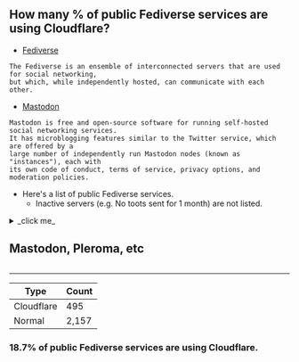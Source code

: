 ## How many % of public Fediverse services are using Cloudflare?


- [Fediverse](https://en.wikipedia.org/wiki/Fediverse)
```
The Fediverse is an ensemble of interconnected servers that are used for social networking, 
but which, while independently hosted, can communicate with each other.
```

- [Mastodon](https://en.wikipedia.org/wiki/Mastodon_(software))
```
Mastodon is free and open-source software for running self-hosted social networking services. 
It has microblogging features similar to the Twitter service, which are offered by a 
large number of independently run Mastodon nodes (known as "instances"), each with 
its own code of conduct, terms of service, privacy options, and moderation policies.
```


- Here's a list of public Fediverse services.
  - Inactive servers (e.g. No toots sent for 1 month) are not listed.


<details>
<summary>_click me_

## Mastodon, Pleroma, etc
</summary>

| Site | Cloudflared |
| --- | --- |
| 0wo.ooo | No |
| 0x3c.pl | Yes |
| 1m.cutls.com | Yes |
| 1o1.io | No |
| 2c.taoetc.org | No |
| 2m.cutls.com | Yes |
| 2mb.social | Yes |
| 2nd.slum.cloud | Yes |
| 2to2.xyz | No |
| 3dots.lv | No |
| 4estate.media | No |
| 7.62x54r.ru | No |
| 9kb.me | No |
| 13bells.com | No |
| 44.ci | Yes |
| 404.inexist.club | Yes |
| 433.world | No |
| 438punk.house | No |
| 448c.net | No |
| 774.masto.host | No |
| 1234.as | Yes |
| 1929.com | No |
| 7144.party | No |
| 60228.dev | Yes |
| 79120.tours | Yes |
| 101010.pl | No |
| a-room-ones-own.me | No |
| a.nti.social | No |
| a.rathersafe.space | No |
| a2mi.social | No |
| aachen.social | No |
| aana.site | No |
| abdl.link | Yes |
| abhlach.ie | No |
| abolition.town | No |
| abyss.fun | Yes |
| abyss.observer | No |
| acg.mn | Yes |
| achi.masto.host | No |
| activism.openworlds.info | No |
| adney.land | No |
| agora.echelon.pl | No |
| ahhhhhh.social | No |
| ahlers.xyz | No |
| aidoru.cafe | No |
| aipi.social | No |
| aircrew.rocks | No |
| ajin.la | No |
| akko.kalasarn.se | No |
| alcyon.twilightparadox.com | No |
| aleph.land | No |
| alfazema.club | No |
| alirezahayati.com | No |
| alive.bar | Yes |
| allpro.social | No |
| allships.run | Yes |
| alltomorrows.party | No |
| alonecomplex.xyz | Yes |
| alongtheray.social | Yes |
| altelectron.org.uk | No |
| amefur.asia | No |
| amicale.net | No |
| anarchism.space | No |
| angrytoday.com | No |
| ani.work | Yes |
| animal-crossing.mastportal.info | No |
| anime.website | No |
| annaclemens.io | Yes |
| anonsys.net | No |
| antabaka.me | No |
| anticapitalist.party | Yes |
| anticitoyen.fr.nf | No |
| antinetzwerk.de | No |
| antisocial.science | No |
| ap.jadiunr.net | Yes |
| ap.ketsuben.red | No |
| apeiron.aire.ml | No |
| appdot.net | No |
| ar.akarinext.org | Yes |
| arcade.ooo | Yes |
| area51.tinfoil-hat.net | No |
| area893.org | No |
| arkham.cafe | No |
| arktos.social | No |
| art-software.fr | No |
| artoot.xyz | No |
| arugula.social | No |
| asimon.org | No |
| asocial.grimstack.xyz | Yes |
| aspiechattr.me | No |
| assortedflotsam.com | No |
| atsuchan.page | No |
| aus.social | No |
| ausglam.space | No |
| autonomous.zone | No |
| avantwhatever.org | No |
| awes.one | Yes |
| awoo.chown.me | No |
| awoo.fai.su | No |
| awoo.space | No |
| b.z0ne.social | Yes |
| b612.me | Yes |
| backtoroot.xyz | No |
| badgay.net | No |
| balkan.fedive.rs | No |
| banana.dog | Yes |
| bananachips.club | No |
| bangdream.space | Yes |
| bangdream.tokyo | No |
| banjo.town | No |
| bantu.social | No |
| baraag.net | Yes |
| barcamp.social | No |
| barcelona.social | No |
| barkshark.xyz | No |
| barrett.dog | No |
| basedship.xyz | Yes |
| battleangels.net | No |
| bayfur.club | No |
| bbbdn.jp | No |
| bbs.kawa-kun.com | No |
| bdx.town | No |
| beach.city | No |
| bear.community | No |
| bearvideo.win | Yes |
| beebear.party | Yes |
| beefyboys.club | Yes |
| beepboop.one | No |
| benzo.fans | No |
| best-friends.chat | No |
| bgme.me | Yes |
| bidule.menf.in | No |
| bigshoulders.city | No |
| bikeshed.party | No |
| bildung.social | No |
| bilincakisi.com | Yes |
| bimmer.social | No |
| biplus.date | Yes |
| birb.site | No |
| birb.social | No |
| birb.space | No |
| birdity.club | No |
| birds.garden | No |
| biscuit.town | No |
| bitcoinhackers.org | Yes |
| bitcoinlizard.net | No |
| bittube.social | No |
| biwakodon.com | No |
| bla.chymera.eu | No |
| blessedgeeks.org | No |
| blimey.social | No |
| blimps.xyz | Yes |
| blob.cat | No |
| blob.coffee | No |
| blockriot.com | No |
| blovice.bahnhof.cz | No |
| blue.skye.cx | No |
| boing.world | No |
| boitam.eu | No |
| bologna.one | No |
| bong.social | No |
| bonn.social | No |
| bookwor.ms | No |
| boseburo.ddns.net | No |
| bots.franssen.xyz | No |
| bots.monado.ren | Yes |
| botsin.space | No |
| bourbonbyte.com | No |
| bouvardia.icu | Yes |
| braydmedia.de | No |
| brighteon.social | Yes |
| brilliantdilletants.masto.host | No |
| brokenmirror.cc | No |
| bruder.space | No |
| bsd.network | No |
| bub.cat | No |
| budsbots.com | No |
| bumpto.space | Yes |
| bungle.online | No |
| bunne.garden | No |
| bunny.blue | No |
| bunny.cafe | No |
| bunt.social | No |
| burn.capital | No |
| burner.zone | No |
| busshi.moe | No |
| bussy.monster | No |
| buta.moe | Yes |
| buttplug.zone | No |
| butts.team | No |
| c.im | Yes |
| c4.social | No |
| cafe.diagonalley.club | No |
| calculate.social | No |
| campaign.openworlds.info | No |
| campduffel.social | No |
| canada.masto.host | No |
| candypolis.app | No |
| canerduh.ca | No |
| cantos.social | No |
| capybara.social | No |
| cassone.social | No |
| castlecannon.house | No |
| castopod.chaouane.xyz | No |
| casually.cat | No |
| cat.cattube.org | No |
| cat.family | No |
| catdon.life | No |
| catgirl.life | No |
| catgram.jp | Yes |
| cathode.church | No |
| cave.mancave.de | No |
| caw.ai | No |
| cawfee.club | No |
| cb.janusworx.com | No |
| cbcmelbourne.life | No |
| cdrom.tokyo | No |
| chabant.social | No |
| chablis.social | No |
| chaos.social | No |
| chaosphere.hostdon.jp | No |
| charlestown.social | No |
| chat.brainbaking.com | No |
| chat.noelle.codes | No |
| chickenfan.club | No |
| childpawn.shop | No |
| chilemasto.casa | No |
| chillout.chat | Yes |
| chin-co-ne.co | No |
| chinwag.org | Yes |
| chitter.xyz | No |
| chokecherry.cc | Yes |
| cipioshouse.xyz | Yes |
| clacks.link | No |
| claristdon.link | No |
| climatejustice.global | No |
| climatejustice.social | No |
| cliq.social | No |
| cloudisland.nz | No |
| club.darknight-coffee.eu | No |
| club.elephantus.moe | Yes |
| club.mrzan.xyz | Yes |
| clubcyberia.co | No |
| cmx.ee | No |
| co.misskey.io | Yes |
| coales.co | No |
| cobaltkiss.blue | Yes |
| cocaine.moe | No |
| cocoronavi.com | Yes |
| cocoronavi.net | Yes |
| code4lib.social | No |
| coletivos.org | No |
| collapsitarian.io | No |
| colorid.es | Yes |
| comicscamp.club | No |
| comm.network | No |
| comm.serenitytoo.com | No |
| communicating.cypherpunk.observer | No |
| communick.com | Yes |
| community-patriots.social | No |
| computerfairi.es | Yes |
| computerfox.xyz | No |
| conesphere.social | No |
| connect.takebackourtech.org | No |
| conoha.cf | No |
| contra.privacyhub.xyz | Yes |
| contrapointsfan.club | No |
| convenient.email | No |
| coolbowties.xyz | No |
| coon.town | Yes |
| corginet.duckdns.org | No |
| cornerof.world | No |
| cornichon.me | No |
| corrupteddreams.com | No |
| cosmos.social | Yes |
| counter.fedi.live | No |
| critter.camp | No |
| crowsnest.libre.audio | No |
| crypt.lol | No |
| ctu.cx | No |
| cuban.social | No |
| cum.desupost.soy | No |
| curmudgeon.cafe | No |
| cute.is | No |
| cute.science | No |
| cuties.social | No |
| cybar.club | Yes |
| cybert-media.net | No |
| cyberverse.bar | No |
| cybre.space | No |
| cybre.town | No |
| cybt.de | No |
| cypher.social | No |
| cyrenesavage.com | No |
| d.c-cha.cc | No |
| d.map-le.net | No |
| dads.cool | No |
| daedal.io | No |
| dain.moe | Yes |
| dallas.lu | Yes |
| dannythe.site | No |
| darkest-timeline.com | No |
| darmstadt.social | Yes |
| darui.work | No |
| deadinsi.de | Yes |
| deadredterm.ddns.net | No |
| debiru.xyz | Yes |
| debula.ml | Yes |
| decentralised.social | No |
| decept.org | No |
| delaeuforia.com | Yes |
| delirium.masto.host | No |
| democracy.town | No |
| demon.social | No |
| deprecastan.com | No |
| detroitriotcity.com | No |
| dev-friendica.mrpetovan.com | No |
| dev.mis.b-shock.org | No |
| devil-children-alitaso.com | Yes |
| devin.masto.host | No |
| dhub.social | No |
| diaspodon.fr | No |
| dica.interfel.de | No |
| dice.camp | No |
| diceyslafayette.r-o-o-t.net | No |
| die-partei.social | No |
| digforfire.org | No |
| digineko.net | No |
| digipres.club | No |
| digitalcourage.social | No |
| digitan.ga | No |
| dindon.one | No |
| dingdash.com | No |
| dis-le.de | No |
| discussion.studio | No |
| disqordia.space | No |
| distrotoot.com | No |
| dither.ddns.net | No |
| dizl.de | No |
| djanzu.tokyo | No |
| djsumdog.com | No |
| dlyang.tk | No |
| dobbs.town | No |
| dog.estate | No |
| don.bitma.st | No |
| don.m2hq.net | No |
| don.mamemo.online | Yes |
| don.mfz.jp | No |
| don.nzws.me | Yes |
| don.taprix.org | No |
| don.yasi2.com | Yes |
| donotban.com | No |
| donotsta.re | Yes |
| donphan.social | Yes |
| dook.business | No |
| douban.city | Yes |
| douchi.space | No |
| dprj.xyz | No |
| dragon-fly.club | Yes |
| dragon.style | No |
| dragonfleye.io | No |
| dragonscave.space | No |
| drdr.club | Yes |
| dresden.network | No |
| drizzle-damp.net | No |
| dsocialize.net | Yes |
| dtp-mstdn.jp | Yes |
| dudu.best | Yes |
| dumpkin.monster | Yes |
| dustinwilson.com | No |
| dynlinux.io | No |
| eagleandserpent.club | No |
| easy.saramara.ai | No |
| eattherich.club | No |
| eay.social | No |
| ecoli.pink | No |
| econresearch.org | Yes |
| ecosteader.com | No |
| edolas.world | No |
| efdn.club | No |
| egirls.gay | No |
| eicker.news | No |
| eigenmagic.net | Yes |
| eihei.net | Yes |
| eldritch.cafe | No |
| elefant.onetwoxu.de | No |
| elefant.social | No |
| elekk.xyz | Yes |
| eletusk.club | No |
| elle.systems | No |
| elsmussols.net | No |
| elves.forsale | No |
| elysian.city | No |
| emacsen.net | No |
| embassy.social | No |
| embracing.space | Yes |
| empty.cafe | No |
| en.osm.town | No |
| engineered.space | No |
| enitor.xyz | No |
| ente.fun | No |
| env.sqdsh.top | Yes |
| ephemeral.glitch.social | No |
| epicureanworldview.com | No |
| epicyon.libreserver.org | No |
| equestria.social | No |
| erm67.dynu.net | No |
| ertona.net | No |
| esperanto.masto.host | No |
| estrogen.network | Yes |
| etiketi.de | No |
| eupublic.social | No |
| eveningzoo.club | No |
| everything.happens.horse | No |
| eweg.be | No |
| exozy.me | No |
| expired.mentality.rip | No |
| explosion.party | No |
| f.3ischn.de | No |
| f.freinetz.ch | No |
| f.jymuoyu.com | Yes |
| f.praschnig.com | No |
| f.prvcy.eu | No |
| fair-verhandeln.de | No |
| faithcollapsing.com | No |
| fandom.garden | No |
| fandom.ink | Yes |
| fanfare.horse | No |
| fb.paulgeanta.com | No |
| fed.abski.pl | No |
| fed.fab.industries | No |
| fed.hvn.network | Yes |
| fed.im | No |
| fed.sonnenmulde.at | No |
| fed.thecyberdeck.xyz | No |
| feder8.me | No |
| federate.hopto.org | No |
| federated.glacier.dog | No |
| federation.p1k3.com | No |
| fedi.9til.de | No |
| fedi.absturztau.be | No |
| fedi.ajl.io | No |
| fedi.anarchy.moe | No |
| fedi.circuitlocution.com | No |
| fedi.club | No |
| fedi.fancycade.xyz | No |
| fedi.farm | No |
| fedi.fit | No |
| fedi.fullstuck.net | No |
| fedi.jmizzle.com | No |
| fedi.kate.land | No |
| fedi.lewactwo.pl | No |
| fedi.mint.lgbt | No |
| fedi.n0id.space | No |
| fedi.nekojanai.xyz | No |
| fedi.neon.moe | No |
| fedi.nullob.si | Yes |
| fedi.sabatino.pro | No |
| fedi.scd31.com | No |
| fedi.site | Yes |
| fedi.skladka.net | No |
| fedi.tesaguri.club | No |
| fedi.underscore.world | No |
| fedi.xaloc.space | No |
| fedi.xerz.one | No |
| fedi.z0ne.moe | Yes |
| fedibird.com | Yes |
| fedilove.cyou | Yes |
| fediscience.org | No |
| fediver.se | No |
| fedivers.net | No |
| fediverse-lite.com | Yes |
| fediverse.keithzg.ca | No |
| fediverse.pl | Yes |
| fediverse.xavin.net | No |
| feedbeat.me | No |
| felesitas.cloud | No |
| fellies.social | No |
| fem.social | No |
| fet.bar | No |
| feuerwehr.social | No |
| ffxiv-mastodon.com | Yes |
| fikaverse.club | No |
| fimidi.com | No |
| fine-net.site | No |
| firebird.zone | No |
| fivest.one | Yes |
| fla.red | No |
| flanintheface.com | No |
| flausch.social | No |
| flokinet.social | No |
| florianjensen.com | No |
| floss.social | No |
| flower.afn.social | No |
| floyds.io | Yes |
| fluf.club | No |
| fluff.land | No |
| flumph.masto.host | No |
| fnordon.de | No |
| fnya.ggtea.org | No |
| foresdon.jp | No |
| forumanalogue.fr | No |
| fosstodon.org | No |
| four-nine.club | No |
| fox.masto.host | No |
| foxes.life | No |
| framapiaf.org | No |
| freak.university | No |
| free.gluten.space | No |
| freeatlantis.com | No |
| freecumextremist.com | No |
| freedom.horse | No |
| freeframe.masto.host | No |
| freeradical.zone | No |
| freesocial.co | No |
| freesoftwareextremist.com | No |
| freespeech.group | No |
| freespeechextremist.com | No |
| freethinkers.lgbt | No |
| freewheel.social | No |
| freiburg.social | No |
| freindal.hallertau.social | No |
| frennet.link | Yes |
| freunde.ma-nic.de | No |
| friend.camp | No |
| friendface.fail | No |
| friendica.a-zwenkau.de | No |
| friendica.art3mis.de | No |
| friendica.astatu.berlin | No |
| friendica.bachgau.social | No |
| friendica.chilemasto.casa | No |
| friendica.djan-gicquel.fr | No |
| friendica.ellih.eu | No |
| friendica.ennimedia.de | No |
| friendica.eskimo.com | No |
| friendica.feneas.org | No |
| friendica.gidikroon.eu | No |
| friendica.hashy-net.de | No |
| friendica.hellquist.eu | Yes |
| friendica.hubup.pro | Yes |
| friendica.ingram-braun.net | No |
| friendica.ironbug.org | No |
| friendica.mrpetovan.com | No |
| friendica.org | No |
| friendica.produnis.de | No |
| friendica.utzer.de | No |
| friendica.valvin.fr | No |
| friendica.vrije-mens.org | No |
| friendica.xyz | No |
| friendicarg.nsupdate.info | No |
| friends.cafe | Yes |
| friends.deko.cloud | No |
| friends.devinemarsa.com | No |
| friends.nogafam.es | No |
| friendsyu.me | No |
| friskypaws.social | Yes |
| frogmob.life | No |
| frootmig.net | No |
| froth.zone | No |
| froyo.masto.host | No |
| fukeaka.ink | No |
| fulda.social | No |
| fumi.39.gy | No |
| functional.cafe | Yes |
| furries.world | No |
| furrylife.online | Yes |
| futen.work | No |
| fuzz.network | No |
| fuzzy.systems | No |
| fv.cottongin.xyz | Yes |
| g0v.social | No |
| gameliberty.club | No |
| gamelinks007.net | No |
| gamemaking.social | No |
| gamerr.cyou | No |
| gamingjp.org | No |
| gaychina.com | Yes |
| gayhorse.club | No |
| gayrobot.club | No |
| gazette.live | No |
| gearlandia.haus | Yes |
| gececibaykus.com | No |
| geekcompass.com | Yes |
| geeknews.chat | No |
| geekstream.org | No |
| genau.qwertqwefsday.eu | No |
| genitalia.observer | No |
| geno.social | No |
| gensokyo.social | No |
| gensokyo.town | Yes |
| gensoukyou.jp.net | No |
| gentoo.live | Yes |
| georgi.family | No |
| getindor.com | No |
| ghost.cafe | No |
| gingadon.com | Yes |
| giobu.cyou | Yes |
| girevik.su | No |
| girlcock.club | No |
| gl.sftblw.moe | Yes |
| glaceon.social | No |
| glammr.us | No |
| glaros.xyz | No |
| glasgow.social | No |
| gleasonator.com | Yes |
| glindr.org | Yes |
| glitch.social | No |
| glitch.taks.garden | No |
| glitchcity.cc | No |
| glitterkitten.co.uk | No |
| glowers.club | No |
| gn-tronics.dev | No |
| gnubox.org | No |
| gnusocial.net | No |
| go5.dev | Yes |
| goblin.camp | No |
| gochisou.dev | No |
| gochisou.photo | No |
| godforsaken.website | No |
| goggles.social | No |
| gomastodon.cz | Yes |
| gorf.pub | No |
| gorone.xyz | Yes |
| gould.cx | Yes |
| goyim.app | No |
| gp.tsukimi.club | Yes |
| gravure.club | No |
| graz.social | No |
| greenish.red | Yes |
| groundpolis.app | No |
| groups.qoto.org | No |
| gruene.social | No |
| grumpys.online | Yes |
| gs.leftic.club | No |
| guineapig.party | No |
| gulp.cafe | No |
| gyutte.site | Yes |
| h.kher.nl | No |
| h.kokuda.org | No |
| h5q.net | Yes |
| habets.dev | No |
| habitat.zelle.one | No |
| hackers.town | No |
| hakodon.cf | No |
| hakorena.hostdon.ne.jp | Yes |
| hallsofamenti.io | Yes |
| handholding.gay | No |
| handicapped.tk | No |
| handon.club | Yes |
| happylittle.cloudns.cc | No |
| happytobehe.re | No |
| harpsica.net | No |
| haskell.social | Yes |
| hates.company | No |
| hatesli.me | No |
| hawara.hallertau.social | No |
| hax0rbana.social | No |
| hayu.sh | No |
| hedgehog.pub | Yes |
| heidel.berg.social | No |
| heislandmine.work | No |
| hell.social | No |
| helladoge.com | Yes |
| hello.2heng.xin | Yes |
| hellsite.site | No |
| henshaw.social | Yes |
| hereiszyn.com | No |
| hessen.social | No |
| hexadon.net | No |
| hi.moe.tips | Yes |
| hidamari.apartments | No |
| high.cat | No |
| hikoukidon.jp | No |
| himk.am | Yes |
| hingst.net | No |
| hispabot.myvnc.com | No |
| hispagatos.space | No |
| hitchhiker.social | No |
| hodlr.one | No |
| hofra.rocks | No |
| hokutodon.co | No |
| hom.ph | No |
| homo.dev | No |
| homoo.social | No |
| honi.club | No |
| horche.demkontinuum.de | No |
| hostsharing.coop | No |
| hostux.social | No |
| hota.hirachon.otakan.jp | No |
| houseofloy.net | No |
| hub.13ad.de | No |
| hub.alangraham.de | No |
| hub.bessonnica.org | Yes |
| hub.cats-home.net | No |
| hub.disroot.org | No |
| hub.hayfidelity.de | No |
| hub.hubzilla.de | No |
| hub.libranet.de | No |
| hub.mancave.de | No |
| hub.mtf.party | Yes |
| hub.netzgemeinde.eu | No |
| hub.ourcommoncloud.social | No |
| hub.pericles.hu | No |
| hub.sakuragawa.moe | Yes |
| hub.somaton.com | No |
| hub.thechangebook.org | No |
| hub.tschlotfeldt.de | No |
| hub.volse.no | No |
| hubzil.la | No |
| hubzilla.com.br | No |
| hubzilla.cyberwald.com | No |
| hubzilla.dark-alexandr.net | No |
| hubzilla.eu | No |
| hubzilla.fkn-systems.de | No |
| hubzilla.irgendwo.social | No |
| hubzilla.konzurovski.net | No |
| hubzilla.l-p-d.org | No |
| hugh.buzz | No |
| hulvr.com | No |
| hunk.city | No |
| husk.site | No |
| hyan.ink | Yes |
| hypno.church | No |
| i.misskey.love | No |
| iam.lydi.as | No |
| ibb.info | No |
| icedlatte.chat | No |
| icedtux.no | No |
| ichiji.social | No |
| icosahedron.website | No |
| iddqd.social | No |
| idf.social | No |
| idiomdrottning.org | No |
| idlethumbs.social | No |
| idolheaven.org | No |
| ieji.de | No |
| ifrit.gaia.ff14-mstdn.xyz | No |
| ifwo.eu | No |
| ihatebeinga.live | Yes |
| ika.queloud.net | No |
| ikbenpiraat.nl | No |
| ilias.church | No |
| ilja.space | No |
| im-in.space | No |
| im.allmendenetz.de | No |
| im.sb | No |
| im.thymrios.com | No |
| imaginair.es | No |
| imastodon.net | No |
| imastodon.org | No |
| imd.social | No |
| impeccable.social | No |
| inari.click | Yes |
| inari.opencocon.org | No |
| indiefedi.party | No |
| indieweb.social | No |
| infosec.exchange | No |
| inherently.digital | No |
| insoumis.social | No |
| intahnet.co.uk | Yes |
| interact.bluecore.net | No |
| interfaith.masto.host | No |
| internetstuff.xyz | No |
| io.pace.rip | No |
| ioc.exchange | No |
| ipolska.pl | No |
| ippandon.hopto.org | No |
| is-he.re | No |
| is-heckin.gay | Yes |
| is.a.qute.dog | No |
| is.aaronbsmith.com | No |
| is.badat.dev | No |
| is.nota.live | No |
| isidai.com | No |
| itabashi.0j0.jp | No |
| itmgitmo.com | No |
| itmslaves.com | No |
| itsybitsysissy.eu | No |
| iwatedon.net | No |
| iyasaretai.pw | No |
| j.ioi-xd.net | Yes |
| jabberwocky.moe | Yes |
| jacksplace.dk | No |
| jade.moe | No |
| jako.social | Yes |
| jasette.facil.services | No |
| jauntygoat.net | No |
| jawns.club | No |
| jepsen.io | No |
| jergefelt.se | No |
| jigglypuff.club | No |
| jit.social | No |
| jitakurack.chotto.moe | No |
| jmm.kr | Yes |
| jonleibowitz.social | Yes |
| jorts.horse | No |
| jrgnsn.social | No |
| jubi.life | No |
| juju.house | No |
| jumanji.co | No |
| junkhub.org | No |
| justicewarrior.social | Yes |
| jv-net.digital | No |
| k-shiigi-136.masto.host | No |
| k.lapy.link | Yes |
| kagamisskey.com | Yes |
| kakeraverse.xyz | No |
| kancolle.social | No |
| kanina.be | No |
| kanoa.de | No |
| kapocs.urbalazs.hu | No |
| kasma.cyou | No |
| kawaii.kitsune.cafe | No |
| kawen.space | No |
| kayii.goe.land | No |
| kazv.moe | No |
| kcl.academy | No |
| kcmo.social | No |
| kemonodon.club | No |
| kerkour.com | Yes |
| keybored.me | No |
| kfem.cat | No |
| khajiit.tech | Yes |
| khat.komitea.fi | No |
| khiar.net | Yes |
| khp.ignorelist.com | No |
| kicou.info | No |
| kif.rocks | No |
| kind.social | No |
| kindred.haus | No |
| kinky.business | Yes |
| kinkyelephant.com | No |
| kira-sei.com | Yes |
| kirakiratter.com | Yes |
| kirapower.ichigo-hoshimiya.com | No |
| kirche.social | No |
| kirishima.cloud | No |
| kiritan.work | Yes |
| kisslolis.moe | No |
| kith.kitchen | No |
| kitty.social | Yes |
| kitty.town | No |
| kiwifarms.cc | Yes |
| kohrville.net | No |
| kokonect.link | No |
| kolektiva.social | Yes |
| kollegin.eu | No |
| kompost.cz | No |
| kopiti.am | Yes |
| koreadon.com | No |
| kosmos.social | No |
| kottman.xyz | No |
| koyu.space | Yes |
| kpop.social | Yes |
| kr.akirin.xyz | Yes |
| krefeld.life | No |
| kurage.cc | No |
| la-verite-vaincra.nohost.me | No |
| lagemeet.duckdns.org | No |
| lain.com | No |
| lainchan.gay | No |
| landofkittens.social | Yes |
| langmerah.net | No |
| laserdisc.party | No |
| laviadililith.social | No |
| layer8.space | No |
| layer13.p7.co.nz | No |
| lazybear.social | No |
| lbry.world | Yes |
| leaf.node9.org | No |
| leafposter.club | No |
| leanbay.box.phasebulk.cloudns.nz | No |
| lediver.se | No |
| legal.social | No |
| lejaua6.club | No |
| lemuspeschel.com | Yes |
| lermer.nl | No |
| lesbiab.space | No |
| lesbian.solutions | No |
| lesbianschool.com | No |
| letsalllovela.in | Yes |
| letsrulethe.world | No |
| letus.inspiredlife.fun | Yes |
| lewactwo.pl | No |
| lewd.pm | No |
| lewd.town | No |
| lgbt.im | No |
| lgbt.io | No |
| lhub.social | No |
| libera.tokyo | No |
| liberal.city | No |
| liberdon.com | Yes |
| libereco.social | No |
| libertalia.world | No |
| libertynode.net | No |
| libertywoof.com | No |
| libranet.de | No |
| librem.one | No |
| librenet.co.za | No |
| libretooth.gr | No |
| librosphere.fr | No |
| life.fvktv.me | No |
| ligma.pro | Yes |
| likeable.space | No |
| liker.social | Yes |
| lily.network | No |
| linernotes.club | No |
| links.potsda.mn | No |
| linuxrocks.online | No |
| literatur.social | No |
| litterae.social | No |
| liveplatform.ca | No |
| lizards.live | No |
| loci.onl | No |
| loli.pizza | Yes |
| loma.ml | No |
| london.fetish.church | No |
| lonely.town | No |
| lor.sh | Yes |
| lou.lt | Yes |
| loutre.info | No |
| loveforlandlords.com | No |
| loves.pizza | No |
| lowkey.party | No |
| lsngl.us | No |
| lubar.me | Yes |
| ludosphere.fr | No |
| lufimianet.jp | No |
| lugnasad.eu | No |
| lumpen.work | No |
| luna.vg | No |
| lunai.re | No |
| m-i.im | Yes |
| m.anirloli.dev | Yes |
| m.aqr.af | No |
| m.bonzoesc.net | Yes |
| m.brokep.com | No |
| m.cmx.im | Yes |
| m.divita.eu | No |
| m.dogcraft.cn | No |
| m.dogcraft.top | Yes |
| m.eula.dev | No |
| m.fal.moe | No |
| m.g3l.org | No |
| m.hitorino.moe | Yes |
| m.jinwei.me | Yes |
| m.kirishima.cloud | No |
| m.kretschmann.social | No |
| m.kuko.hamburg | No |
| m.moec.top | No |
| m.moriya.faith | No |
| m.mtlynch.io | No |
| m.nebula.moe | Yes |
| m.nintendojo.fr | No |
| m.rse43.com | Yes |
| m.sprovoost.nl | No |
| m.thibau.lt | No |
| m.tkw.fm | No |
| m.upsilo.net | Yes |
| m.uuu.moe | No |
| m.wulingate.com | Yes |
| m.yihao.moe | Yes |
| m6n.onsen.tech | Yes |
| ma.fono.jp | No |
| ma.strangeworld.jp | No |
| macgirvin.com | No |
| machida.yokohama | No |
| machikadon.online | Yes |
| machteburch.social | No |
| maddypa.ws | No |
| madost.one | Yes |
| magicalgirl.party | No |
| magicalmirro.red | Yes |
| magnificentbeardsfan.club | No |
| maho.app | No |
| mainburg.hallertau.social | No |
| majestic.monster | No |
| majors.social | No |
| maki.chiba.tw | No |
| makito.me | Yes |
| malu.today | No |
| maly.io | No |
| mammouth.inframed.net | No |
| mamot.fr | No |
| mania.systems | No |
| manowar.social | No |
| mao.mastodonhub.com | No |
| marf.space | No |
| margio.in | No |
| markusklein.cc | No |
| mas.gordons.gen.nz | No |
| mas.to | No |
| mas.tsr.net.br | Yes |
| masochi.st | No |
| mast.aaron.place | No |
| mast.eu.org | No |
| mast.linuxgamecast.com | Yes |
| mast.moe | No |
| mast.mulliken.net | Yes |
| mast.republicofmayhem.xyz | Yes |
| mast.wholemars.com | Yes |
| mastadano.com | No |
| mastchan.org | No |
| mastd.racing | No |
| masthead.social | Yes |
| mastio.nl | No |
| masto.1146.nohost.me | No |
| masto.asonix.dog | No |
| masto.beer | No |
| masto.bobbybasement.noho.st | No |
| masto.dashten.dev | No |
| masto.donte.com.br | Yes |
| masto.evelynyap.com | No |
| masto.gaming.pizza | No |
| masto.mtcrew.org | No |
| masto.ninja | No |
| masto.nogafam.es | No |
| masto.oncletom.io | No |
| masto.pt | Yes |
| masto.rocks | No |
| masto.therealblue.de | No |
| masto.timapple.com | No |
| masto.werefox.dev | No |
| masto.yaeghs.net | No |
| mastodon.3fx.ch | No |
| mastodon.1984.cz | No |
| mastodon.acc.sunet.se | No |
| mastodon.acc.umu.se | No |
| mastodon.acerbo.me | No |
| mastodon.alexandrebadalo.pt | No |
| mastodon.alienlebarge.ch | No |
| mastodon.ar.al | No |
| mastodon.arch-linux.cz | No |
| mastodon.art | No |
| mastodon.astrr.ru | Yes |
| mastodon.atikoro.net | No |
| mastodon.aventer.biz | No |
| mastodon.b3by3.com | Yes |
| mastodon.bachgau.social | No |
| mastodon.bayern | Yes |
| mastodon.bida.im | No |
| mastodon.bits-und-baeume.org | No |
| mastodon.blake-hofer.net | No |
| mastodon.brodi.space | No |
| mastodon.cardina1.red | No |
| mastodon.care-tags.org | No |
| mastodon.cc | No |
| mastodon.cemea.org | No |
| mastodon.cf | No |
| mastodon.cgx.me | No |
| mastodon.chotto.moe | No |
| mastodon.chrisbol.nl | No |
| mastodon.chriswiegman.com | Yes |
| mastodon.cipherbliss.com | No |
| mastodon.cisti.org | No |
| mastodon.cloud | Yes |
| mastodon.codingfield.com | No |
| mastodon.coffee | No |
| mastodon.com.br | No |
| mastodon.cosmicanimal.jp | No |
| mastodon.crazynewworld.net | Yes |
| mastodon.ctseuro.com | No |
| mastodon.darkou.fr | No |
| mastodon.dbatley.com | No |
| mastodon.derveni.org | No |
| mastodon.design | No |
| mastodon.desmu.fr | No |
| mastodon.duncanhart.com | No |
| mastodon.earth | No |
| mastodon.ecnelises.com | No |
| mastodon.edufor.me | No |
| mastodon.ef67daisuki.club | No |
| mastodon.ehret.me | No |
| mastodon.eliotberriot.com | No |
| mastodon.elte.hu | No |
| mastodon.eole.education | No |
| mastodon.ericlathrop.com | No |
| mastodon.esmevane.com | No |
| mastodon.ethibox.fr | No |
| mastodon.eus | No |
| mastodon.exp0.ml | No |
| mastodon.explore-visions.com | No |
| mastodon.falktx.com | No |
| mastodon.fedi.bzh | No |
| mastodon.fedi.quebec | No |
| mastodon.fidonet.io | Yes |
| mastodon.fosslife.org | No |
| mastodon.freifunk-minden.de | No |
| mastodon.gamedev.place | No |
| mastodon.gargantia.fr | No |
| mastodon.glibre.org | No |
| mastodon.gougere.fr | No |
| mastodon.green | No |
| mastodon.greenpeace.ch | Yes |
| mastodon.grin.hu | No |
| mastodon.gurubert.de | No |
| mastodon.hk | Yes |
| mastodon.home.15cm.net | Yes |
| mastodon.honeypot.im | No |
| mastodon.hoppinglife.com | No |
| mastodon.hugopoi.net | No |
| mastodon.humanistische-union.de | No |
| mastodon.hydrosaas.com | Yes |
| mastodon.hypnoguys.com | No |
| mastodon.icu | No |
| mastodon.ie | No |
| mastodon.im | No |
| mastodon.immae.eu | No |
| mastodon.in.th | No |
| mastodon.indie.host | No |
| mastodon.infra.de | No |
| mastodon.init-c.de | No |
| mastodon.irgendwo.social | No |
| mastodon.iriseden.eu | No |
| mastodon.jalgi.eus | No |
| mastodon.jpages.eu | No |
| mastodon.juggler.jp | No |
| mastodon.kaiserflur.de | No |
| mastodon.kitchen | No |
| mastodon.ktachibana.party | Yes |
| mastodon.kxn4t.tech | No |
| mastodon.la | Yes |
| mastodon.lang-mfr.de | No |
| mastodon.laurakalbag.com | No |
| mastodon.leipzigesports.de | No |
| mastodon.lelesius.eu | No |
| mastodon.lertsenem.com | No |
| mastodon.lhin.space | No |
| mastodon.libre-entreprise.com | No |
| mastodon.librelabucm.org | Yes |
| mastodon.linuxbox.ninja | No |
| mastodon.lol | Yes |
| mastodon.lrdf.fr | No |
| mastodon.lt | No |
| mastodon.lukem.net | Yes |
| mastodon.macsnet.cz | No |
| mastodon.madrid | No |
| mastodon.maho-do.jp | No |
| mastodon.man-ya.asia | No |
| mastodon.matcha-soft.com | No |
| mastodon.matrix.org | Yes |
| mastodon.maxvolu.me | No |
| mastodon.me.uk | Yes |
| mastodon.mensoif.cf | No |
| mastodon.mg | No |
| mastodon.mim-libre.fr | No |
| mastodon.mit.edu | Yes |
| mastodon.ml | No |
| mastodon.motcha.tech | Yes |
| mastodon.muage.org | No |
| mastodon.multimob.be | No |
| mastodon.mxhdr.net | No |
| mastodon.mynameisivan.ru | Yes |
| mastodon.naii.io | No |
| mastodon.natrinicle.com | No |
| mastodon.neilzone.co.uk | No |
| mastodon.netheredge.com | No |
| mastodon.nl | No |
| mastodon.noraworld.com | No |
| mastodon.nu | No |
| mastodon.nz | No |
| mastodon.nzoss.nz | No |
| mastodon.oe74.net | No |
| mastodon.oeru.org | No |
| mastodon.oi7.de | No |
| mastodon.onepointzero.com | Yes |
| mastodon.online | No |
| mastodon.opencloud.lu | No |
| mastodon.opportunis.me | No |
| mastodon.orani.co | No |
| mastodon.org.uk | No |
| mastodon.parleur.net | No |
| mastodon.partecipa.digital | No |
| mastodon.partipirate.org | No |
| mastodon.peterbabic.dev | No |
| mastodon.pirateparty.be | No |
| mastodon.pirati.cz | Yes |
| mastodon.poggersinc.com | No |
| mastodon.postmoderns.info | No |
| mastodon.potager.org | No |
| mastodon.potproject.net | No |
| mastodon.ppcis.org | No |
| mastodon.quantumindigo.org | Yes |
| mastodon.radio | No |
| mastodon.radiosonline.cloud | No |
| mastodon.roflcopter.fr | No |
| mastodon.ropable.com | Yes |
| mastodon.rousset.nom.fr | No |
| mastodon.sandwich.net | No |
| mastodon.sardo.work | Yes |
| mastodon.satoshishop.de | No |
| mastodon.savvy.ch | No |
| mastodon.sbs | No |
| mastodon.scot | No |
| mastodon.sdf.org | No |
| mastodon.se | No |
| mastodon.sk | No |
| mastodon.slightlycyberpunk.com | No |
| mastodon.social | No |
| mastodon.someotherguy.xyz | No |
| mastodon.starshipchangeling.net | No |
| mastodon.stefofficiel.me | No |
| mastodon.technology | No |
| mastodon.tedomum.net | No |
| mastodon.tetaneutral.net | No |
| mastodon.thewarrens.name | No |
| mastodon.tiennot.net | No |
| mastodon.toeushimwk.work | No |
| mastodon.tojo.tokyo | No |
| mastodon.tokyo | No |
| mastodon.toni.im | No |
| mastodon.top | Yes |
| mastodon.transneptune.net | No |
| mastodon.triggerphra.se | No |
| mastodon.tux.ovh | No |
| mastodon.twilight-creation.com | No |
| mastodon.underworld.fr | No |
| mastodon.uno | Yes |
| mastodon.utwente.nl | No |
| mastodon.uy | No |
| mastodon.vierkantor.com | No |
| mastodon.wihel.de | Yes |
| mastodon.wivodaim.net | No |
| mastodon.xyz | No |
| mastodon.yantou.co | Yes |
| mastodon.yyyyy.world | No |
| mastodon.z27.ch | No |
| mastodon.zaclys.com | No |
| mastodon.zapashcanon.fr | No |
| mastodon.zergy.net | No |
| mastodon.zeteo.me | No |
| mastodon.zunda.ninja | No |
| mastodont.cat | No |
| mastodontech.de | No |
| mastodontti.fi | No |
| mastodooooooon.xyz | No |
| mastodos.com | No |
| mastofant.de | No |
| mastouille.fr | No |
| mathstodon.xyz | No |
| mathtod.online | No |
| matitodon.com | No |
| matthewgall.chat | Yes |
| mauch.social | No |
| mcd.dk | No |
| mcnamarii.town | No |
| mctetsudou.net | No |
| md.ggtea.org | No |
| md.korako.me | Yes |
| md.net-p.org | No |
| md.xps2.net | Yes |
| mdn.hinaloe.net | No |
| me.ns.ci | Yes |
| me.paperneko.moe | Yes |
| medievalist.masto.host | No |
| meemu.org | No |
| megalodon.tokyo | No |
| meganekeesu.tokyo | No |
| meinungsschubla.de | No |
| meisskey.blue | Yes |
| meisskey.one | Yes |
| melilot.icu | No |
| mellified.men | No |
| mellow.town | No |
| mellow.zone | No |
| melmc.nohost.me | No |
| melonbread.dev | No |
| member.thenobody.club | No |
| memo-village.com | No |
| mental.social | No |
| mentalhealth.social | No |
| meow.social | No |
| meow.zarchbox.fr | No |
| merveilles.town | No |
| metalhead.club | No |
| metu.life | No |
| mewl.me | Yes |
| mhp.singleuser.club | No |
| mhz.social | No |
| mi.7ka.org | No |
| mi.les-requin.net | No |
| mi.maikaze.moe | Yes |
| mi.siotter.xyz | No |
| mi.tkw.fm | No |
| micro.mkp.ca | No |
| microhive.net | No |
| midnightride.rs | No |
| milkey.homes | Yes |
| mindset.rage.lol | No |
| minidisc.tokyo | No |
| miniwa.moe | No |
| minohdon.jp | No |
| misc.name | No |
| misky.rikunagiweb.jp | No |
| miss-myhouse-key.net | Yes |
| misskey-exp.cyberrex.jp | Yes |
| misskey.amoonrabbit.reisen | No |
| misskey.assaultli.ly | Yes |
| misskey.biribiri.dev | No |
| misskey.bubbletea.dev | No |
| misskey.de | No |
| misskey.dev | Yes |
| misskey.fr | No |
| misskey.goochiegoo.net | No |
| misskey.gothloli.club | No |
| misskey.id | No |
| misskey.io | Yes |
| misskey.korako.me | Yes |
| misskey.koyu.space | Yes |
| misskey.kurume-nct.com | No |
| misskey.m86.work | Yes |
| misskey.m544.net | Yes |
| misskey.noellabo.jp | Yes |
| misskey.omhnc.net | Yes |
| misskey.open-w.net | Yes |
| misskey.ruste.red | No |
| misskey.sc3.fun | Yes |
| misskey.seediqbale.xyz | No |
| misskey.t-asa2000.net | No |
| misskey.tech | Yes |
| misskey.to | No |
| misskey.traction.jp | No |
| misskey.weebcouncil.online | No |
| misskey.xianon.net | Yes |
| mistodon.cloud | No |
| misty.digitalesparadies.de | No |
| miwkey.miwpayou0808.info | Yes |
| miyon.miyon.org | Yes |
| mk.absturztau.be | No |
| mk.arumoon.ru | No |
| mk.catgirlsfor.science | Yes |
| mk.comfysnug.space | No |
| mk.fedi.tech | No |
| mk.himbeer.me | Yes |
| mk.hime.moe | No |
| mk.iaia.moe | No |
| mk.lei202.com | Yes |
| mk.lightnovel-dungeon.de | No |
| mk.mozcmozc.club | No |
| mk.niscii.xyz | No |
| mk.nixnet.social | No |
| mk.outerheaven.club | No |
| mk.paritybit.ca | No |
| mk.pusang-ina-mo.ooo | No |
| mk.samtherapy.xyz | Yes |
| mk.striker.net.eu.org | No |
| mk.toast.cafe | No |
| mk.toyoko.in | Yes |
| mk.udongein.reisen | No |
| mk.vibbe.xyz | No |
| mk.vulpes.one | No |
| mk.wataame.cafe | No |
| mk.wolfie.pw | No |
| mky.aqualitore-lily.com | Yes |
| mo-na.space | No |
| moc.d-x-b.com | No |
| moe.cat | No |
| mofmof.coffee | No |
| mograph.social | No |
| momo.mame.moe | Yes |
| monado.ren | Yes |
| monads.online | No |
| mond-basis.eu | No |
| monsterfuckers.online | No |
| moonbeam.town | No |
| moresci.sale | Yes |
| movsw.0x0.st | No |
| moytura.org | No |
| mrnd.xyz | No |
| ms.kvche.ch | No |
| ms.neko.bar | No |
| msk.minetaro12.com | Yes |
| msk.seppuku.club | Yes |
| mspsocial.net | No |
| mst.canor.kr | Yes |
| mst.nanaaki.com | No |
| mst.vsta.org | No |
| mst3k.interlinked.me | No |
| mstd.dansmonorage.blue | No |
| mstdn-amadeus.tech | Yes |
| mstdn-bike.net | No |
| mstdn-jp.site | No |
| mstdn.a-tak.com | No |
| mstdn.anqou.net | Yes |
| mstdn.asterism.xyz | Yes |
| mstdn.b-shock.org | No |
| mstdn.barippi.com | No |
| mstdn.beer | No |
| mstdn.bmw-and-more.info | No |
| mstdn.chitose.org | No |
| mstdn.cloud.themaymeow.com | Yes |
| mstdn.cuezakuisgodofthe.world | No |
| mstdn.delmulin.com | No |
| mstdn.dgm.pw | No |
| mstdn.es | Yes |
| mstdn.f72u.net | Yes |
| mstdn.ffnet.work | No |
| mstdn.fr | No |
| mstdn.fujii-yuji.net | No |
| mstdn.fuyumori.net | No |
| mstdn.glorificatio.org | No |
| mstdn.gunma.jp | Yes |
| mstdn.guru | No |
| mstdn.haun.jp | No |
| mstdn.hitoxu.com | No |
| mstdn.hiyuki2578.net | Yes |
| mstdn.hokkaido.jp | No |
| mstdn.home.neso.tech | No |
| mstdn.hostdon.jp | No |
| mstdn.ht164.jp | No |
| mstdn.hyogo.jp | No |
| mstdn.ikebuku.ro | Yes |
| mstdn.io | Yes |
| mstdn.itsnero.com | No |
| mstdn.jnsk.info | Yes |
| mstdn.jp | Yes |
| mstdn.kanagu.info | Yes |
| mstdn.kemono-friends.info | Yes |
| mstdn.kessai-otaku.club | Yes |
| mstdn.klamath.jp | No |
| mstdn.kuriuzu.tk | Yes |
| mstdn.kurosuke.org | No |
| mstdn.lalafell.org | No |
| mstdn.love | Yes |
| mstdn.maud.io | Yes |
| mstdn.mell0w-5phere.net | No |
| mstdn.mimikun.jp | Yes |
| mstdn.mini4wd-engineer.com | No |
| mstdn.misosi.ru | Yes |
| mstdn.moe | Yes |
| mstdn.mx | Yes |
| mstdn.nekonote.cc | No |
| mstdn.nere9.help | No |
| mstdn.netwhood.online | No |
| mstdn.nicolog.jp | No |
| mstdn.nielniel.net | No |
| mstdn.omisosiru.net | No |
| mstdn.one | Yes |
| mstdn.osaka | No |
| mstdn.pepepper.cf | Yes |
| mstdn.plusminus.io | Yes |
| mstdn.poyo.me | No |
| mstdn.prfm.jp | No |
| mstdn.progressiv.dev | No |
| mstdn.res.ac | No |
| mstdn.rinsuki.net | Yes |
| mstdn.ryanak.xyz | Yes |
| mstdn.schoolidol.club | No |
| mstdn.social | No |
| mstdn.sublimer.me | Yes |
| mstdn.superspeed-fall.com | No |
| mstdn.tamag.org | No |
| mstdn.toad-in-the-hole.net | No |
| mstdn.tokyocameraclub.com | No |
| mstdn.tomokiwakimoto.com | No |
| mstdn.unasuke.com | No |
| mstdn.vodka | No |
| mstdn.wildtree.jp | No |
| mstdn.wiper.dev | No |
| mstdn.wtsnjp.com | No |
| mstdn.y-zu.org | Yes |
| mstdn.yaesu-eas.tokyo | No |
| mstdn.yakitamago.info | No |
| mthie.net | No |
| mu.zaitcev.nu | No |
| muenchen.social | No |
| muenster.im | No |
| muknown.jp | No |
| mulmeyun.church | Yes |
| musicdn.jp | No |
| mustardon.tokyo | No |
| mutual.tls.zone | Yes |
| mxvol.xyz | No |
| my.elven.pw | No |
| my.privacymatters.pro | No |
| my0.net | No |
| myasstodon.xyz | No |
| mycrowd.ca | No |
| mythago.space | No |
| mytoot.net | No |
| mzn-potatochips.me | No |
| nacq.me | No |
| nagoyadon.jp | Yes |
| nanao.cybtex.fr | No |
| nangang.travnewmatic.com | Yes |
| nasface.cz | No |
| natsu.page | No |
| natter.wtf | No |
| nayukana.info | No |
| ne.akarinext.org | Yes |
| nebbia.fail | No |
| neckbeard.xyz | No |
| necropolis.online | No |
| neenster.org | Yes |
| neet.church | No |
| neighborli.xyz | No |
| neko.ci | Yes |
| nekocave.xyz | Yes |
| nekojita.moe | No |
| nekomimi.yokohama | Yes |
| nekoyama.masto.host | No |
| nemushee.net | Yes |
| neo.gyara.moe | Yes |
| nerd.town | No |
| nerdculture.de | No |
| nerdica.net | No |
| netzsphaere.xyz | No |
| neue.city | No |
| news.psylodrumean.fr | No |
| newsbots.eu | No |
| newskey.cc | Yes |
| newsocial.tech | Yes |
| ni.hil.ist | No |
| nightly.fedibird.com | Yes |
| niscii.xyz | No |
| nitiasa.com | Yes |
| nitrokey.com | No |
| nixeneko.info | No |
| nixnet.social | No |
| nnia.space | Yes |
| noagendasocial.com | Yes |
| noagendasocialist.com | No |
| nobigtech.es | No |
| noc.social | No |
| node.chrishannah.me | No |
| node9.org | No |
| noeldemartin.social | No |
| nofan.xyz | Yes |
| noize.guru | No |
| nojack.easydns.ca | No |
| nojob.jp | No |
| nolineage.com | No |
| non-designer.studio | Yes |
| nonbiridon.hostdon.ne.jp | Yes |
| nonexiste.net | No |
| noovi.org | No |
| norden.social | No |
| nordgedanken.dev | No |
| noridon.hostdon.ne.jp | Yes |
| norrebro.space | No |
| norze.world | Yes |
| not.acu.lt | No |
| notbird.site | No |
| notherweb.com | No |
| notnow.dev | No |
| nrkn.fr | No |
| nrw.social | No |
| ns.auction | No |
| nuklear.family | No |
| nulled.pink | Yes |
| nvdc.eu | No |
| nya.lemonade.moe | Yes |
| nya.one | Yes |
| nya.social | No |
| nyaaa.jeder.pl | No |
| nyan.nekoea.red | No |
| nycr.social | Yes |
| nymwars.org | No |
| o3o.ca | Yes |
| obapom.work | No |
| obese.cat | No |
| oc.todon.fr | No |
| occitanie.social | No |
| occm.masto.host | No |
| occult-zuki.com | No |
| occult.institute | No |
| ocf.masto.host | No |
| octodon.social | No |
| odakyu.app | Yes |
| ofuton.io | No |
| okadon.masto.host | No |
| oldbytes.space | No |
| olds.town | No |
| ondergrond.org | Yes |
| one.telmina.com | No |
| oninawa.masto.host | No |
| online-hangout.com | No |
| onlycasino.legal | Yes |
| oo.tc | No |
| oour.org | No |
| openbiblio.social | No |
| opensocial.at | No |
| oran.ski | No |
| oransns.com | No |
| orbitalstation.one | No |
| orctavern.pub | No |
| orenoshiro.site | No |
| osa.tepewu.pl | No |
| oslo.town | No |
| osna.social | No |
| ostatus.ikeji.ma | No |
| otogamer.me | No |
| otoya.space | Yes |
| oulipo.social | No |
| ourempty.pub | No |
| ourvillage.news | Yes |
| outerheaven.club | No |
| ozhika.me | No |
| p.mr64.net | No |
| p.node.pk | Yes |
| p.rhinoworks.info | No |
| p.tkw.fm | No |
| p1.a9z.dev | Yes |
| p3.macgirvin.com | No |
| pachyder.me | No |
| pagan.plus | No |
| palepanda.club | No |
| panthermoderns.org | No |
| pao.moe | Yes |
| pao.namakajiri.net | No |
| pars.ee | No |
| patch.cx | No |
| patchouli.today | Yes |
| patchwork.link | No |
| pawoo.net | No |
| paws.moe | No |
| paxation.info | No |
| paypig.org | Yes |
| pcgamer.social | Yes |
| pdx.social | No |
| penguicon.social | No |
| persadon.com | No |
| pesso.al | No |
| petertodd.org | No |
| petronel.info | No |
| pettingzoo.co | No |
| pforzelona.club | No |
| philos.fkn-systems.de | No |
| photodn.net | No |
| photog.social | No |
| phpc.social | No |
| picosize.misskey.moe | No |
| pieville.net | Yes |
| piggo.space | Yes |
| ping.the-planet.space | No |
| pinkorange.red | Yes |
| piou.ark.lu | No |
| pipou.academy | No |
| pirate.chat | Yes |
| pirati.ca | No |
| pixelart.moe | No |
| pixellife.app | No |
| pixie.town | No |
| pl.ajin.la | No |
| pl.anon-kenkai.com | No |
| pl.craftplacer.moe | No |
| pl.cutiemiku.tk | No |
| pl.devfs.xyz | No |
| pl.dira.cc | No |
| pl.eragon.re | No |
| pl.eternawings.com | Yes |
| pl.fediverse.express | No |
| pl.firechicken.net | No |
| pl.gamers.exposed | No |
| pl.gnu.moe | No |
| pl.jugregator.org | No |
| pl.kotobank.ch | No |
| pl.kpherox.dev | No |
| pl.lain.bar | No |
| pl.mastodont.cat | No |
| pl.nikotile.xyz | Yes |
| pl.poo.li | No |
| pl.pube.tk | No |
| pl.qorg11.net | No |
| pl.remote-shell.net | No |
| pl.rokoucha.net | Yes |
| pl.sadx.moe | No |
| pl.savant.so | No |
| pl.secretsealing.club | No |
| pl.seikowo.tk | No |
| pl.slash.cl | No |
| pl.smoothbrain.top | No |
| pl.spiderden.net | Yes |
| pl.telteltel.com | No |
| pl.thj.no | No |
| pl.tsukuyomi.dev | Yes |
| pl.valkyrie.world | No |
| planet.chrisbeckstrom.com | No |
| planet.moe | Yes |
| plasticmodels.tokyo | No |
| plaza.remolino.town | No |
| plaza.vaporpolis.net | No |
| pleasant.land | No |
| pleasehug.me | No |
| pler.garrison.beer | No |
| pler.gtx.dynu.net | No |
| plerodatech.fr | No |
| pleroma-in.ouda.space | No |
| pleroma.1d4.us | Yes |
| pleroma.8777.ch | No |
| pleroma.amoonrabbit.reisen | No |
| pleroma.antoineve.me | No |
| pleroma.aspie.freemyip.com | No |
| pleroma.atsuchan.page | No |
| pleroma.atyh.cc | No |
| pleroma.betamax65.de | No |
| pleroma.breizh.pm | No |
| pleroma.cats-home.net | No |
| pleroma.chagratt.site | No |
| pleroma.chez-papy-daarky.ovh | No |
| pleroma.cloud | No |
| pleroma.crowesnest.io | No |
| pleroma.cybervalley.org | No |
| pleroma.dark-alexandr.net | No |
| pleroma.debian.social | No |
| pleroma.doserver.duckdns.org | No |
| pleroma.elinvention.ovh | No |
| pleroma.elyat.im | No |
| pleroma.envs.net | No |
| pleroma.flussence.eu | No |
| pleroma.foucry.net | No |
| pleroma.foxfam.club | No |
| pleroma.gaos.org | No |
| pleroma.gdgd.jp.net | Yes |
| pleroma.getimiskon.xyz | No |
| pleroma.gidikroon.eu | No |
| pleroma.glueoh.com | No |
| pleroma.in.th | No |
| pleroma.inferencium.net | No |
| pleroma.inumbra.xyz | No |
| pleroma.io | No |
| pleroma.iselfhost.com | No |
| pleroma.jezra.net | No |
| pleroma.karjalazet.se | No |
| pleroma.kemonine.info | Yes |
| pleroma.langmerah.net | No |
| pleroma.ledoian.cz | No |
| pleroma.lesateliersphv.net | No |
| pleroma.libretux.com | No |
| pleroma.lord.re | No |
| pleroma.marud.fr | No |
| pleroma.marussy.com | No |
| pleroma.memiks.fr | No |
| pleroma.microkod.xyz | Yes |
| pleroma.miguelcr.me | No |
| pleroma.miria.love | No |
| pleroma.mitra.social | No |
| pleroma.mnko.info | No |
| pleroma.moth.monster | No |
| pleroma.neuromante.net | No |
| pleroma.nfld.uk | No |
| pleroma.nobodyhasthe.biz | No |
| pleroma.noellabo.jp | Yes |
| pleroma.nthomas20.net | No |
| pleroma.otter.sh | No |
| pleroma.p4g.club | Yes |
| pleroma.panoptikum.io | No |
| pleroma.pibvt.net | Yes |
| pleroma.pixificial.xyz | No |
| pleroma.popolon.org | No |
| pleroma.poslovitch.fr | No |
| pleroma.potatoxel.org | No |
| pleroma.pt | No |
| pleroma.runfox.tk | No |
| pleroma.ryusei.dev | No |
| pleroma.shunderdo.me | No |
| pleroma.skeptikon.fr | No |
| pleroma.skyshanty.xyz | No |
| pleroma.sluga.xyz | No |
| pleroma.soykaf.com | No |
| pleroma.stream | No |
| pleroma.stuebinm.eu | No |
| pleroma.swab.dev | Yes |
| pleroma.unigiri.net | No |
| pleroma.wafflec.one | No |
| pleroma.wakuwakup.net | Yes |
| pleroma.xmanifesto.club | No |
| plshug.me | No |
| plural.cafe | No |
| plush.city | No |
| plustodon.net | Yes |
| pm.ernix.jp | No |
| poa.st | Yes |
| pod.ryey.icu | No |
| podcastindex.social | No |
| podlibre.social | No |
| podnutz.us | Yes |
| point.community | Yes |
| pokemon.mastportal.info | No |
| pokemon.men | Yes |
| pol.social | No |
| poliverso.org | No |
| polonkai.eu | No |
| poly.cybre.city | No |
| polyglot.city | No |
| pomdon.work | No |
| pone.social | No |
| pony.social | Yes |
| poofion.com | No |
| popon.pptdn.jp | No |
| porkmeeting.masto.host | No |
| pornanime.club | No |
| post.hillenius.net | No |
| post.lurk.org | No |
| posting.lolicon.rocks | No |
| potate.space | No |
| pouet.april.org | No |
| pouet.chapril.org | No |
| pouet.couchet.org | No |
| pouet.it | No |
| pouet.panglossoft.fr | No |
| pounced-on.me | No |
| pouque.net | No |
| ppl.town | No |
| pqc.io | No |
| pr0mised.life | Yes |
| precure.ml | No |
| prieb.social | No |
| programming.socks.town | No |
| prolinos.social | No |
| proprietary.lol | No |
| propulse.club | No |
| proyectozero.org | Yes |
| prsm.space | No |
| pub.pm | No |
| pub.yovko.net | Yes |
| pullopen.xyz | Yes |
| puntarella.party | No |
| puppo.space | No |
| puppy.cafe | No |
| puz.fun | No |
| qdon.space | Yes |
| qiitadon.com | No |
| qoto.org | No |
| quarteredcircle.net | No |
| queer.af | No |
| queer.garden | No |
| queer.hacktivis.me | No |
| queer.haus | No |
| queer.party | No |
| queer.town | No |
| queerdorks.club | No |
| queerhackers.social | Yes |
| quietplace.xyz | No |
| quietude.space | No |
| quip.social | No |
| quitter.pl | No |
| r-kara.de | No |
| r3pek.org | No |
| radiosocial.de | No |
| rafting.io | No |
| rage.lol | No |
| rage.love | No |
| raggedfeathers.com | No |
| raildon.online | No |
| rairarai.hostdon.ne.jp | Yes |
| rakket.app | No |
| ranran.tw | No |
| raptol.net | No |
| rarf.zone | No |
| raru.re | No |
| rats-at.work | No |
| rcsocial.net | Yes |
| real-escape.jp | Yes |
| realabc.masto.host | No |
| realize.be | No |
| rebelbase.site | No |
| reco.shrieker.net | No |
| recurse.social | No |
| redliberal.com | No |
| redroo.ml | No |
| redwombat.social | Yes |
| refi64.com | No |
| remerge.net | No |
| restore.serenitytoo.com | No |
| retro.social | No |
| rettiwtkcuf.social | No |
| rezo.mig5.net | No |
| rhabarberbarbara.bar | Yes |
| ribeiro.social | No |
| ridixy.com | Yes |
| rigcz.club | No |
| rinne.masto.host | No |
| rivals.space | Yes |
| river.group.lt | Yes |
| rizomatica.org | No |
| rodina-sucha.cz | No |
| roidesbulgares.rocks | No |
| roleplayers.bub.org | No |
| rollenspiel.group | No |
| rollenspiel.social | No |
| rpi.limited.systems | No |
| rpvortex.online | No |
| ru.social | No |
| rubber.social | No |
| ruby.social | No |
| ruhr.social | No |
| russtodon.ru | Yes |
| rustedneuron.com | No |
| s.cameronheard.com | No |
| s.chars.jp | Yes |
| s.knusper-land.de | Yes |
| s.lono.space | Yes |
| s.lx.ddnss.org | No |
| s.ovalerio.net | Yes |
| s.zholnay.name | No |
| s10y.eu | No |
| sabbat.hexe.net | No |
| sad.cab | No |
| salesforce.social | No |
| salon.fika.moe | No |
| san-junipero.gimme-sympathy.org | No |
| sandbox.skoji.jp | No |
| sanguinem.space | No |
| sarcasm.stream | No |
| saturno.com.ve | No |
| satzfetzen.de | No |
| sauropods.win | No |
| sayit.world | No |
| sbpk.fr | Yes |
| scalie.business | No |
| scalie.club | No |
| schelling.pt | No |
| schleuss.online | No |
| scholar.social | No |
| scicomm.xyz | No |
| scintilla.social | No |
| scl.clttr.info | No |
| scl.zmb.cm | No |
| scoopgang.social | No |
| scy.name | No |
| sdfn-01.ninjawedding.org | No |
| seacow.social | No |
| seaofog.com | Yes |
| seaswallow.me | No |
| sect.sunbutt.faith | No |
| seizemeans.com | No |
| selenian.space | No |
| selfy.army | No |
| sementerrori.st | No |
| semisol.net | No |
| semper.social | Yes |
| sendero.social | No |
| sergal.org | Yes |
| sf.social | No |
| sfba.social | No |
| shadowverdon.info | No |
| shelter.moe | No |
| shelter.social | Yes |
| shigusegubu.club | No |
| shiina.cafe | No |
| shin.pp.ua | No |
| shiro.dog | No |
| shitpisscum.mooo.com | No |
| shitpost.poridge.club | No |
| shitposter.club | No |
| shivering-isles.com | Yes |
| shpposter.club | No |
| shrike.club | No |
| sierra.fedi.live | No |
| signs.codes | No |
| silk.tofu.kim | Yes |
| silkhe.art | Yes |
| simkey.net | Yes |
| sirius1228.space | Yes |
| sitedethib.com | No |
| skeleton.cool | No |
| skoops.social | No |
| skorpil.cz | No |
| skrivel.se | No |
| skull.website | No |
| skunk.agency | No |
| skyjake.fi | No |
| slashine.onl | Yes |
| sleeping.town | No |
| sleepy.cafe | No |
| sleepygremlin.online | No |
| slime.global | No |
| slippy.xyz | Yes |
| slothy.win | Yes |
| smallcamp.art | No |
| smeap.com | No |
| smores.town | No |
| sms.cybik.moe | Yes |
| sn.angry.im | Yes |
| snabelen.no | No |
| snack.social | No |
| snacka.uluntu.se | No |
| snaggletooth.life | No |
| sneak.berlin | Yes |
| sneakerwave.net | No |
| sneed.social | No |
| snooter.space | No |
| snowdon.jp | No |
| sns-sakura.jp | No |
| soc.7thmagic.net | No |
| soc.citizen4.eu | No |
| soc.emelyne.eu | No |
| soc.foxarmy.org | No |
| soc.funnygirl.wtf | No |
| soc.kakun.jp | No |
| soc.kouett.net.eu.org | No |
| soc.luciferi.st | No |
| soc.nemo.click | No |
| soc.nhg.moe | No |
| soc.phreedom.club | No |
| soc.punktrash.club | Yes |
| soc.safebook.space | No |
| soc.schuerz.at | No |
| soc.texto-plano.xyz | No |
| soc.webair.xyz | No |
| socel.net | No |
| social.0ko.me | No |
| social.076.ne.jp | No |
| social.4f9e1738.ignorelist.com | No |
| social.481516.xyz | Yes |
| social.abraum.de | No |
| social.adamasnemesis.com | No |
| social.adlerweb.info | No |
| social.afontaine.dev | No |
| social.alesan.io | No |
| social.alternativebit.fr | No |
| social.alyve.be | No |
| social.anartist.org | No |
| social.ancreport.com | No |
| social.anon-groups.de | No |
| social.anotherlooser.eu | No |
| social.anoxinon.de | No |
| social.antifa.gmbh | No |
| social.anufrij.de | No |
| social.apreslanu.it | No |
| social.ariona.fr | No |
| social.atridad.dev | No |
| social.autonomy.earth | No |
| social.avery.cafe | No |
| social.azkware.net | No |
| social.azure.icu | Yes |
| social.b10m.net | No |
| social.barany.at | No |
| social.basementcomputer.site | No |
| social.bau-ha.us | No |
| social.beachcom.org | No |
| social.beckmeyer.us | No |
| social.beepboop.ga | No |
| social.berzs.xyz | No |
| social.bim.land | No |
| social.binarydad.com | No |
| social.biologianaweb.com.br | No |
| social.bitcast.info | No |
| social.bitcoiner.guide | No |
| social.bobcall.me | No |
| social.boiledscript.com | No |
| social.bund.de | No |
| social.c-r-t.tk | Yes |
| social.caa-ins.org | No |
| social.canony.xyz | No |
| social.centreforthestudyof.net | No |
| social.chatterboxtown.us | No |
| social.chilliet.eu | No |
| social.city-of-glass.net | No |
| social.cizmar.net | No |
| social.cloudron.io | No |
| social.cologne | No |
| social.coop | Yes |
| social.creatureofthehill.com | No |
| social.cryptography.dog | No |
| social.cyannyan.com | Yes |
| social.cybre.city | No |
| social.da-am.com | Yes |
| social.danksquad.org | No |
| social.darks.fr | No |
| social.dc6jgk.de | No |
| social.deadsuperhero.com | No |
| social.demonix.fr | No |
| social.dev-wiki.de | No |
| social.device5.co.uk | No |
| social.diekershoff.de | No |
| social.diskseven.com | No |
| social.diva.exchange | No |
| social.doghub.eu | No |
| social.doma.dev | No |
| social.drastical.tech | Yes |
| social.dropbear.xyz | Yes |
| social.dryusdan.fr | No |
| social.dsmouse.net | No |
| social.emisocks.com | No |
| social.epenguin.com | Yes |
| social.epyisageek.net | No |
| social.ewb.io | No |
| social.fanyx.xyz | No |
| social.fbxl.net | No |
| social.fedcast.ch | No |
| social.fedinet.de | No |
| social.fetziverse.de | No |
| social.feurious.com | No |
| social.finkhaeuser.de | No |
| social.firc.de | No |
| social.fluffel.io | No |
| social.foldr.nl | No |
| social.fpsource.info | No |
| social.franssen.xyz | No |
| social.freetalklive.com | No |
| social.fym.moe | Yes |
| social.garwood.io | No |
| social.gemnoc.ca | No |
| social.generallyrubbish.net.au | No |
| social.gl-como.it | No |
| social.globalpirates.net | No |
| social.grimneko.de | No |
| social.grml.de | No |
| social.hamachpil.net | No |
| social.handholding.io | Yes |
| social.hannebrook.info | No |
| social.hemmnet.de | No |
| social.hendrixgames.com | No |
| social.henzi.org | No |
| social.here.blue | No |
| social.homunyan.com | No |
| social.hostpath.de | No |
| social.icynet.eu | No |
| social.ignifi.me | No |
| social.ignis.link | No |
| social.igwigg.space | No |
| social.illegalpornography.com | No |
| social.imirhil.fr | No |
| social.inex.rocks | No |
| social.interhop.org | No |
| social.ir5.eu | No |
| social.ironboundsoftware.com | Yes |
| social.irrwitz.com | No |
| social.isharacomix.org | No |
| social.isurf.ca | No |
| social.jesuislibre.net | No |
| social.jfischer.org | No |
| social.joschu.ch | No |
| social.josephschneider.net | No |
| social.k1ppl.com | Yes |
| social.kabi.tk | No |
| social.kaitaia.life | Yes |
| social.kartoffelcheetah.eu | No |
| social.kennyqin.com | No |
| social.kindbook.us | No |
| social.kinl.gq | No |
| social.kithop.ca | No |
| social.ksite.de | No |
| social.kuester7.com | No |
| social.kyushojitsu.ca | No |
| social.lacoloc.cafe | No |
| social.lainon.life | No |
| social.lansky.name | No |
| social.laserbeam.productions | No |
| social.liberta.vip | No |
| social.libre.fi | No |
| social.linux.pizza | No |
| social.logilab.org | No |
| social.loranger.xyz | No |
| social.lovingexpressions.net | No |
| social.lsnet.eu | No |
| social.ltch.fr | No |
| social.lukepreston.xyz | No |
| social.lxsameer.com | Yes |
| social.main-angler.de | No |
| social.masto.host | No |
| social.medusmedia.com | No |
| social.meissa-gmbh.de | No |
| social.memo-village.com | No |
| social.metadata.moe | Yes |
| social.metakaos.space | No |
| social.mezzo.moe | No |
| social.mieth.net | No |
| social.mikutter.hachune.net | No |
| social.minable.xyz | No |
| social.mjd.id.au | No |
| social.mochi.academy | No |
| social.mofu2charger-listenradio.net | No |
| social.mootech.eu | No |
| social.nah.re | No |
| social.namok.be | No |
| social.net.ua | No |
| social.nevira.net | No |
| social.nfld.uk | No |
| social.nicolas-constant.com | No |
| social.nipponalba.scot | No |
| social.nofftopia.com | Yes |
| social.nomagic.uk | No |
| social.nyerm.com | No |
| social.odayacres.farm | Yes |
| social.okoyono.de | No |
| social.opendesktop.org | No |
| social.opennerds.org | No |
| social.ordinal.garden | No |
| social.outsourcedmath.com | No |
| social.outv.im | Yes |
| social.paladyn.org | No |
| social.pcwideopen.com | No |
| social.penguinability.net | No |
| social.pinkduck.xyz | No |
| social.pmj.rocks | No |
| social.politicaconciencia.org | No |
| social.polymerwitch.com | No |
| social.ppmx.org | No |
| social.prepedia.org | No |
| social.primeos.dev | No |
| social.protocol7.co | No |
| social.pyngu.com | No |
| social.qaq.wiki | Yes |
| social.qownnotes.org | Yes |
| social.quodverum.com | No |
| social.radio.af | No |
| social.realnephestate.xyz | No |
| social.rebellion.global | No |
| social.regenpfeifer.net | No |
| social.remnantrisingnow.com | No |
| social.rights.ninja | Yes |
| social.rmrs.nl | No |
| social.roeckoe.be | No |
| social.rousselie.name | No |
| social.ruby2sday.net | No |
| social.rustysoft.de | No |
| social.s.dhusch.de | No |
| social.saarland | No |
| social.sakamoto.gq | No |
| social.schiessle.org | No |
| social.scribblers.club | No |
| social.scriptjunkie.us | No |
| social.seattle.wa.us | No |
| social.secret-wg.org | No |
| social.servus.at | No |
| social.shadowfacts.net | Yes |
| social.shadowkat.net | No |
| social.shiftyeyed.net | No |
| social.simcu.com | No |
| social.skewed.de | No |
| social.skiqqy.xyz | No |
| social.skrep.eu | No |
| social.skrep.in | No |
| social.slat.org | No |
| social.snopyta.org | No |
| social.snowcode.ovh | No |
| social.softmetz.de | No |
| social.solibre.de | No |
| social.sp-codes.de | No |
| social.spacebear.ee | No |
| social.ssbx.dev | No |
| social.stephane-klein.info | Yes |
| social.stracknet.com | No |
| social.sunnypup.io | No |
| social.tadzik.net | No |
| social.taker.fr | No |
| social.targaryen.house | No |
| social.tchncs.de | No |
| social.tcit.fr | No |
| social.techn1k.de | No |
| social.teci.world | No |
| social.thecrow.uk | No |
| social.thiskurt.me | No |
| social.tmprs.net | No |
| social.tofu.kim | Yes |
| social.tonholzpixel.de | No |
| social.touha.me | No |
| social.tourmentine.com | No |
| social.travisshears.xyz | No |
| social.troll.academy | No |
| social.trom.tf | No |
| social.tromdienste.de | No |
| social.ttree.ch | Yes |
| social.tulsa.ok.us | No |
| social.tumelum.de | No |
| social.ufeff.club | No |
| social.undeadnetwork.de | No |
| social.unturf.com | No |
| social.unx.pw | No |
| social.up.edu.ph | Yes |
| social.urspringer.de | No |
| social.veganact.org.au | No |
| social.vestimento.fashion | No |
| social.weho.st | No |
| social.wildeboer.net | No |
| social.winter.ink | No |
| social.woefdram.nl | No |
| social.wolfe.casa | No |
| social.wxcafe.net | No |
| social.x220.co.uk | No |
| social.xenofem.me | No |
| social.xthemage.net | No |
| social.yakshed.org | No |
| social.yl.ms | No |
| social.yonix.eu | No |
| social.yunota.nohost.me | No |
| social.zdx.fr | No |
| sociala.me | No |
| sociale.network | No |
| socialtruth.social | No |
| society.kalli.st | No |
| society.oftrolls.com | No |
| sociopak.com | No |
| socks.pinnoto.org | No |
| socnet.supes.com | No |
| solagg.com | Yes |
| solarpunk.moe | No |
| soloamigos.xyz | No |
| sometimes.when.computer | No |
| sonomu.club | No |
| sorcie.re | No |
| sotong.cloud | No |
| soulice.moe | No |
| soundcafe.nl | No |
| soykaf.org | Yes |
| sp.kub2091.ru | No |
| spank.ws | No |
| spanner.works | No |
| spectres.space | No |
| spheres.solarnight.net | No |
| spinster.xyz | Yes |
| spiral.sh | No |
| springbo.cc | No |
| squ.alid.pw | No |
| squeet.me | No |
| stadion.masto.host | No |
| stardew.city | No |
| starflower.space | No |
| starship.coffee | No |
| status.p1ng0ut.social | No |
| status.plomlompom.com | No |
| stellaria.network | Yes |
| stereodon.social | No |
| stereophonic.space | No |
| stoneartprod.xyz | No |
| stonerkitty.monster | No |
| stoopid.club | No |
| strelizia.net | No |
| sts.lqt.moe | No |
| stubn.hallertau.social | No |
| su.siberia.work | No |
| sua.anarkis.net | No |
| subversive.zone | No |
| sukebeneko.com | No |
| sully.site | No |
| sumanko.ml | Yes |
| summoners-riftodon.jp | No |
| sunbeam.city | No |
| sunisky.club | Yes |
| surfin.dog | No |
| sushi.ski | Yes |
| swampfoxden.com | No |
| swingset.social | No |
| swiss-chaos.social | No |
| switter.at | No |
| syasai.club | No |
| systerserver.town | No |
| syui.cf | Yes |
| t.aqn.jp | No |
| t.basspistol.org | No |
| tablegame.mstdn.cloud | No |
| tabletop.social | No |
| tacobelllabs.net | No |
| tailswish.industries | No |
| taiyaki.online | No |
| takeko.monster | Yes |
| takumi.fun | No |
| talkabout.cf | No |
| taruntarun.net | Yes |
| tassaron.com | No |
| taur.zone | No |
| tbh.ihatebeinga.live | Yes |
| tc.nz | No |
| team1.rocks | No |
| tears.intherain.club | No |
| tebukuro.xyz | No |
| tech.lgbt | No |
| techlover.eu | No |
| techporn.club | No |
| tekkadon.manimani.cc | No |
| telescope.garden | No |
| tenforward.social | No |
| tennis.masto.host | No |
| tentacle.social | No |
| test.thesan.space | No |
| tfl.net.pl | No |
| the-box.work | No |
| the-pit.uk | No |
| the.goofs.space | No |
| the.vermonters.club | No |
| the9thcircle.club | No |
| thebag.social | No |
| thechairman.info | No |
| thecitadel.social | No |
| thefire.work | Yes |
| thejoyo.com | No |
| theres.life | No |
| theroom.social | No |
| thesan.space | No |
| thesenate.cc | No |
| thesnakepostoffice.online | No |
| thewell.ml | No |
| thicc.horse | No |
| this.mouse.rocks | No |
| thraeryn.net | No |
| thx.one | Yes |
| ti.akirin.xyz | Yes |
| tilde.zone | No |
| ting.cm | No |
| tiny.tilde.website | No |
| tmkis.social | No |
| todon.eu | No |
| todon.nl | No |
| togart.de | No |
| together.chaoyu.us | No |
| toki.social | No |
| tomatoa.club | No |
| tomo.airen-no-jikken.icu | No |
| tooot.im | No |
| toot-lab.reclaim.technology | No |
| toot.a-lec.org | No |
| toot.aquilenet.fr | No |
| toot.berlin | No |
| toot.blue | No |
| toot.cafe | No |
| toot.cat | No |
| toot.fedilab.app | No |
| toot.gnous.eu | No |
| toot.host | No |
| toot.icyphox.sh | No |
| toot.io | No |
| toot.jeena.net | No |
| toot.koeln | No |
| toot.krinetzki.de | Yes |
| toot.kuba-orlik.name | No |
| toot.liw.fi | No |
| toot.lqdev.tech | No |
| toot.martyn.berlin | No |
| toot.matereal.eu | No |
| toot.moi.lc | No |
| toot.morikka.me | No |
| toot.party | No |
| toot.phseiff.com | No |
| toot.plus.yt | Yes |
| toot.portes-imaginaire.org | No |
| toot.rainbow-100.com | No |
| toot.s1gm4.eu | No |
| toot.si | No |
| toot.site | Yes |
| toot.snowgoons.ro | Yes |
| toot.tantalum.life | Yes |
| toot.thedoodleproject.net | No |
| toot.thoughtworks.com | Yes |
| toot.wales | No |
| toot.yukimochi.jp | No |
| tooter.conman.co.za | No |
| tooter.social | No |
| tooting.ch | No |
| tooting.intensifi.es | No |
| toots.anivar.in | Yes |
| toots.benpro.fr | Yes |
| toots.dgplug.org | No |
| toots.legohousein.space | No |
| toots.social | Yes |
| tootsfrom.ahabitual.dev | No |
| toottoot.de | No |
| tooxy.cz | No |
| toppickz.com | No |
| torlaz.online | No |
| torti8.hostdon.ne.jp | Yes |
| touha.me | No |
| touhou.party | No |
| towns.gay | No |
| trailblazer.social | No |
| trails.floor9.com | No |
| trans.fm | No |
| transient.garden | No |
| transmom.love | No |
| travel-friends.chat | No |
| travelpandas.fr | No |
| triangletoot.party | No |
| tristram.uber.space | No |
| troet.cafe | No |
| trollian.space | No |
| trpg.cloud | No |
| trunk.mad-scientist.club | No |
| tryliberty.org | No |
| tsia.de | No |
| turbo.chat | No |
| turkum.site | No |
| tutut.delire.party | No |
| tuusin.misono-ya.info | No |
| tvitero.com | No |
| twatter.catvibers.me | Yes |
| twiddon.com | No |
| twingyeo.kr | Yes |
| twinkaga.in | No |
| twista.283.cloud | Yes |
| twit.social | No |
| twitter.1d4.us | Yes |
| txs.es | No |
| txwb.org | No |
| tymoon.eu | Yes |
| types.pl | No |
| typo.science | Yes |
| tzcafe.com | Yes |
| u.johnconway.art | Yes |
| uberspace.social | No |
| ubuntu.buzz | No |
| udon.red | No |
| udongein.xyz | No |
| uelfte.club | No |
| uhouho.xyz | Yes |
| ukadon.shillest.net | No |
| uksocial.net | No |
| uluka.otsoku.me | No |
| um.lugarzinho.top | No |
| uma.milkey.homes | Yes |
| umaskey.net | Yes |
| umastodon.net | No |
| ummmmmm.ahhhhhh.social | No |
| unbound.social | No |
| unclealbie.com | No |
| under-bank.blue | No |
| underground-side-kochira-kotonoha.xyz | No |
| unexpected.singleuser.club | No |
| unextro.net | No |
| unholy-lair.69.mu | No |
| unimatrix0.is | No |
| uniquam.herokuapp.com | No |
| unkomaker.hostdon.ne.jp | Yes |
| unkworks.net | No |
| unnerv.jp | No |
| uno.today | Yes |
| unstable.icu | No |
| unstoppablecode.org | No |
| upallnight.minnix.dev | No |
| urgenthelp.in | No |
| ursal.zone | No |
| urvogel.club | No |
| ussr.win | No |
| utodon.jp | No |
| utopia.cool | No |
| uuuu.bigguys.club | No |
| uwu.social | Yes |
| uwu.town | Yes |
| v-insanity.com | No |
| v.st | No |
| v2.nyoki.club | No |
| v2.tamx.tk | Yes |
| vance.land | No |
| vanderwarker.social | Yes |
| vandrare.page | No |
| vantil.refchat.net | No |
| vapers.jp | No |
| varishangout.net | Yes |
| veenus.art | No |
| venera.social | No |
| verified.af | No |
| vernunftzentrum.de | No |
| veronaxxx.masto.host | No |
| vibeogame.online | No |
| vici0.us | No |
| violoncello.ch | No |
| vis.social | No |
| vnil.de | No |
| vocabar.net | No |
| vocalodon.net | No |
| vocalounge.cafe | No |
| voi.social | No |
| void.brechanegra.net | No |
| volt.cafe | No |
| voring.me | No |
| vostain.net | No |
| vrij.social | Yes |
| vrparty.social | Yes |
| vucica.net | No |
| vulpine.club | Yes |
| w3c.social | No |
| waha.work | No |
| waifuism.life | No |
| wake.st | No |
| walkman.social | No |
| wall.demouliere.eu | No |
| wallflowersocial.club | No |
| wandering.shop | No |
| wandzeitung.xyz | No |
| warm.rocks | No |
| washingtonbeach.online | No |
| watadon.com | No |
| we.1being.org | No |
| weeaboo.space | No |
| weirder.earth | No |
| welldn.net | No |
| welsea.site | Yes |
| werebeast.io | No |
| wetdry.world | No |
| whinge.town | No |
| whitespashe.uk | No |
| wien.rocks | No |
| wife.town | No |
| wiggle.website | No |
| wintermute.fr.to | No |
| wireless.cat6.network | Yes |
| witches.live | No |
| witches.social | No |
| wizzzard.online | No |
| wndp.cloud | Yes |
| wokka.be | No |
| woof.group | No |
| workaholic.cloud | No |
| worst-friends.chat | Yes |
| wp-social.net | No |
| wpbuilds.social | Yes |
| wreck.rocks | No |
| wrestle.town | No |
| writing.exchange | No |
| wue.social | No |
| wug.fun | Yes |
| wuppo.allowed.org | No |
| www.13ad.de | No |
| www.i-kaohsiung.com | No |
| www.librepunk.club | No |
| www.mstddntfdn.online | Yes |
| www.nekotodon.com | No |
| wxw.cat | No |
| wxw.moe | Yes |
| x0f.org | No |
| x0r.be | Yes |
| xarxa.cloud | No |
| xarxamontgri.masto.host | No |
| xgix.net | Yes |
| xiii.ch | No |
| xindejiayuan.com | No |
| xoxo.zone | Yes |
| xxx.azyobuzi.net | No |
| xyzzy.link | No |
| yakumo.foundation | Yes |
| yamagadon.com | No |
| yggdrasil.social | No |
| ygo.pub | Yes |
| yiff.life | Yes |
| yip.gay | No |
| ykzts.technology | No |
| yokai.cafe | No |
| youdabomb.social | No |
| youdeserve.space | No |
| youjo.love | No |
| your.sensor.community | No |
| yukari.cafe | Yes |
| yumehaki.club | No |
| yumisskey.net | No |
| yys.ink | No |
| yysk.icu | No |
| z.fedipen.xyz | No |
| z.macgirvin.com | No |
| z0ne.social | Yes |
| zap-integrat.ion.ovh | No |
| zap.dog | No |
| zecircle.xyz | No |
| zeka.cloud | Yes |
| zenyasai.g-fukurowl.club | No |
| zer0.click | No |
| zhub.link | No |
| zoinks.one | No |
| zone.liolok.com | Yes |
| zotadel.net | No |
| zottmann.org | Yes |
| zotum.net | No |


</details>


-----

| Type | Count |
| --- | --- | 
| Cloudflare | 495 |
| Normal | 2,157 |


### 18.7% of public Fediverse services are using Cloudflare.

